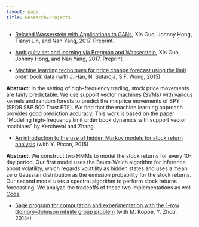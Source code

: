 ```yaml
---
layout: page
title: Research/Projects
---
```


* [Relaxed Wasserstein with Applications to GANs](https://arxiv.org/abs/1705.07164), Xin Guo, Johnny Hong, Tianyi Lin, and Nan Yang, 2017. Preprint.

* [Ambiguity set and learning via Bregman and Wasserstein](https://arxiv.org/abs/1705.08056), Xin Guo, Johnny Hong, and Nan Yang, 2017. Preprint. 

* [Machine learning techniques for price change forecast using the limit order book data]({{site.url}}/assets/machine-learning-price-movements.pdf) (with J. Han, N. Sutardja, S.F. Wong, 2015)

<b>Abstract</b>: In the setting of high-frequency trading, stock price movements are fairly predictable. 
We use support vector machines (SVMs) with various kernels and random forests to predict the midprice movements of SPY (SPDR S&P 500 Trust ETF). 
We find that the machine learning approach provides good prediction accuracy. 
This work is based on the paper "Modeling high-frequency limit order book dynamics with support vector machines" by Kercheval and Zhang.

* [An introduction to the use of hidden Markov models for stock return analysis]({{site.url}}/assets/intro-hmm-stock.pdf) (with Y. Pitcan, 2015)

<b>Abstract</b>: We construct two HMMs to model the stock returns for every 10-day period. 
Our first model uses the Baum-Welch algorithm for inference about volatility, which regards volatility as hidden states and uses a mean zero Gaussian distribution as the emission probability for the stock returns. 
Our second model uses a spectral algorithm to perform stock returns forecasting. 
We analyze the tradeoffs of these two implementations as well. [Code](https://github.com/jcyhong/stat241A)

* <a href = "https://github.com/mkoeppe/infinite-group-relaxation-code">Sage program for computation and experimentation with the 1-row Gomory–Johnson infinite group problem</a> (with M. K&ouml;ppe, Y. Zhou, 2014-)
